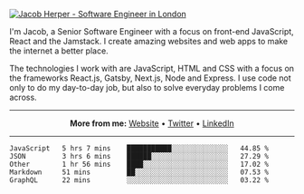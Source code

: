 [![Jacob Herper - Software Engineer in London](https://res.cloudinary.com/jacobherper/image/upload/v1595605963/github_banner.png)](https://herper.io/)

I'm Jacob, a Senior Software Engineer with a focus on front-end JavaScript, React and the Jamstack. I create amazing websites and web apps to make the internet a better place.

The technologies I work with are JavaScript, HTML and CSS with a focus on the frameworks React.js, Gatsby, Next.js, Node and Express. I use code not only to do my day-to-day job, but also to solve everyday problems I come across.

-----

<p align="center">
  <strong>More from me:</strong> 
  <a href="https://herper.io">Website</a> •
  <a href="https://twitter.com/intent/follow?screen_name=jakeherp&tw_p=followbutton">Twitter</a> •
  <a href="https://www.linkedin.com/in/jacobherper/">LinkedIn</a>
</p>

-----

<!--START_SECTION:waka-->
```text
JavaScript   5 hrs 7 mins    ███████████░░░░░░░░░░░░░░   44.85 % 
JSON         3 hrs 6 mins    ██████░░░░░░░░░░░░░░░░░░░   27.29 % 
Other        1 hr 56 mins    ████░░░░░░░░░░░░░░░░░░░░░   17.02 % 
Markdown     51 mins         ██░░░░░░░░░░░░░░░░░░░░░░░   07.53 % 
GraphQL      22 mins         ░░░░░░░░░░░░░░░░░░░░░░░░░   03.22 %
```
<!--END_SECTION:waka-->

